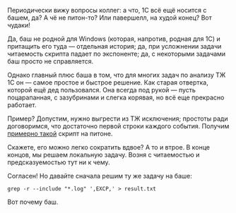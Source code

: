 ﻿Периодически вижу вопросы коллег: а что, 1С всё ещё носится с башем, да? А чё не питон-то? Или павершелл, на худой конец? Вот чудаки!

Да, баш не родной для Windows (которая, напротив, родная для 1С) и притащить его туда — отдельная история; да, при усложнении задачи читаемость скрипта падает по экспоненте; да, с некоторыми задачами баш просто не справляется.

Однако главный плюс баша в том, что для многих задач по анализу ТЖ 1С он — самое простое и быстрое решение. Как старая отвертка, которой ещё дед пользовался. Она всегда под рукой — пусть поцарапанная, с зазубринами и слегка корявая, но всё еще прекрасно работает.

Пример? Допустим, нужно выгрести из ТЖ исключения; простоты ради договоримся, что достаточно первой строки каждого события. Получим [примерно такой](https://gist.github.com/vkostyanetsky/f95b30e2f09edd64d9e7a39575bb289a) скрипт на питоне. 

Скажете, его можно легко сократить вдвое? А то и втрое. В конце концов, мы решаем локальную задачу. Возня с читаемостью и предсказуемостью тут ни к чему.

Согласен! Но давайте сначала решим ту же задачу на баше:

    grep -r --include "*.log" ',EXCP,' > result.txt
    
Вот почему баш.